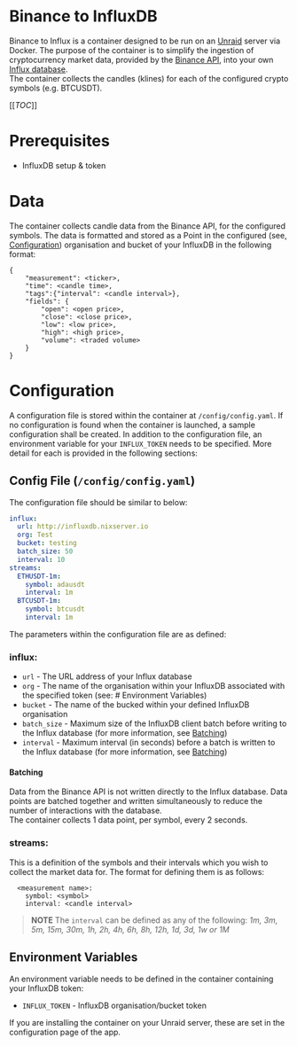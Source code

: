 # Binance to InfluxDB
Binance to Influx is a container designed to be run on an [Unraid](https://www.unraid.net/) server via Docker. The purpose of the container is to simplify the ingestion of cryptocurrency market data, provided by the [Binance API](https://binance.com/), into your own [Influx database](https://www.influxdata.com/).  
The container collects the candles (klines) for each of the configured crypto symbols (e.g. BTCUSDT). 

[[_TOC_]]

# Prerequisites
 - InfluxDB setup & token

# Data
The container collects candle data from the Binance API, for the configured symbols. The data is formatted and stored as a Point in the configured (see, [Configuration](#Configuration)) organisation and bucket of your InfluxDB in the following format:
```
{
    "measurement": <ticker>,
    "time": <candle time>,
    "tags":{"interval": <candle interval>},
    "fields": {
        "open": <open price>,
        "close": <close price>,
        "low": <low price>,
        "high": <high price>,
        "volume": <traded volume>
    }
}
```

# Configuration
A configuration file is stored within the container at `/config/config.yaml`. If no configuration is found when the container is launched, a sample configuration shall be created. In addition to the configuration file, an environment variable for your `INFLUX_TOKEN` needs to be specified. More detail for each is provided in the following sections:

## Config File (`/config/config.yaml`)
The configuration file should be similar to below:
```yaml
influx:
  url: http://influxdb.nixserver.io
  org: Test
  bucket: testing
  batch_size: 50
  interval: 10
streams:
  ETHUSDT-1m:
    symbol: adausdt
    interval: 1m
  BTCUSDT-1m:
    symbol: btcusdt
    interval: 1m
```
The parameters within the configuration file are as defined:  
### influx:
 - `url` - The URL address of your Influx database
 - `org` - The name of the organisation within your InfluxDB associated with the specified token (see: # Environment Variables)
 - `bucket` - The name of the bucked within your defined InfluxDB organisation
 - `batch_size` - Maximum size of the InfluxDB client batch before writing to the Influx database (for more information, see [Batching](#Batching))
 - `interval` - Maximum interval (in seconds) before a batch is written to the Influx database (for more information, see [Batching](#Batching))

#### Batching
Data from the Binance API is not written directly to the Influx database. Data points are batched together and written simultaneously to reduce the number of interactions with the database.  
The container collects 1 data point, per symbol, every 2 seconds.

### streams:
This is a definition of the symbols and their intervals which you wish to collect the market data for. The format for defining them is as follows:
```
  <measurement name>:
    symbol: <symbol>
    interval: <candle interval>
```

>**NOTE**
>The `interval` can be defined as any of the following: _1m, 3m, 5m, 15m, 30m, 1h, 2h, 4h, 6h, 8h, 12h, 1d, 3d, 1w or 1M_

## Environment Variables
An environment variable needs to be defined in the container containing your InfluxDB token:
- `INFLUX_TOKEN` - InfluxDB organisation/bucket token

If you are installing the container on your Unraid server, these are set in the configuration page of the app.
